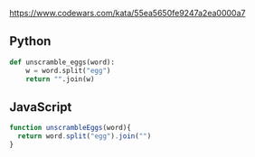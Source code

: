 https://www.codewars.com/kata/55ea5650fe9247a2ea0000a7

## Python
```python
def unscramble_eggs(word):
    w = word.split("egg")
    return "".join(w)
```

## JavaScript
```js
function unscrambleEggs(word){
  return word.split("egg").join("")
}
```